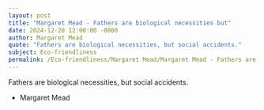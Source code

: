 ```yaml
---
layout: post
title: "Margaret Mead - Fathers are biological necessities but"
date: 2024-12-28 12:00:00 -0000
author: Margaret Mead
quote: "Fathers are biological necessities, but social accidents."
subject: Eco-friendliness
permalink: /Eco-friendliness/Margaret Mead/Margaret Mead - Fathers are biological necessities but
---
```


Fathers are biological necessities, but social accidents.

- Margaret Mead
